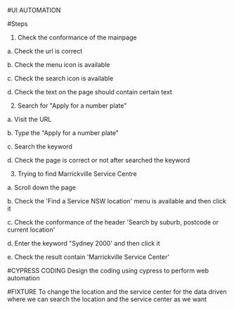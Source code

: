 #UI AUTOMATION

#Steps
1. Check the conformance of the mainpage

  a. Check the url is correct

  b. Check the menu icon is available

  c. Check the search icon is available

  d. Check the text on the page should contain certain text


  
2. Search for "Apply for a number plate" 

  a. Visit the URL

  b. Type the "Apply for a number plate"

  c. Search the keyword

  d. Check the page is correct or not after searched the keyword



3. Trying to find Marrickville Service Centre

  a. Scroll down the page 

  b. Check the 'Find a Service NSW location' menu is available and then click it

  c. Check the conformance of the header 'Search by suburb, postcode or current location'

  d. Enter the keyword "Sydney 2000' and then click it

  e. Check the result contain 'Marrickville Service Center'



#CYPRESS CODING
Design the coding using cypress to perform web automation

#FIXTURE
To change the location and the service center for the data driven where we can search the location and the service center as we want
